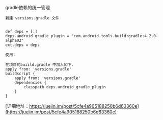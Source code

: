 
gradle依赖的统一管理
```
新建 versions.gradle 文件


def deps = [:]
deps.android_gradle_plugin = "com.android.tools.build:gradle:4.2.0-alpha02"
ext.deps = deps

使用：

在项目的buiild.gradle 中加入如下，
apply from: 'versions.gradle'
buildscript {
    apply from: 'versions.gradle'
    dependencies {
        classpath deps.android_gradle_plugin
    }
}

```
[详细地址：https://juejin.im/post/5cfe4a905188250b6d63360e](https://juejin.im/post/5cfe4a905188250b6d63360e)